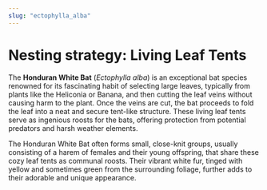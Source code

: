 ```yaml
---
slug: "ectophylla_alba"
---
```


# Nesting strategy: Living Leaf Tents

The **Honduran White Bat** (_Ectophylla alba_) is an exceptional bat species
renowned for its fascinating habit of selecting large leaves,
typically from plants like the Heliconia or Banana,
and then cutting the leaf veins without causing harm to the plant.
Once the veins are cut, the bat proceeds to fold the leaf into a neat and secure tent-like structure.
These living leaf tents serve as ingenious roosts for the bats,
offering protection from potential predators and harsh weather elements.

The Honduran White Bat often forms small,
close-knit groups,
usually consisting of a harem of females and their young offspring,
that share these cozy leaf tents as communal roosts.
Their vibrant white fur, tinged with yellow and sometimes green from the surrounding foliage,
further adds to their adorable and unique appearance.
